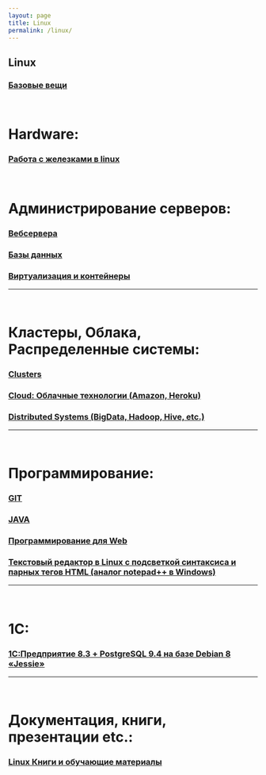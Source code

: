 ```yaml
---
layout: page
title: Linux
permalink: /linux/
---
```


## Linux

### [Базовые вещи](/linux/basics/)


<br/>

# Hardware:

### [Работа с железками в linux](/linux/hardware/)


<br/>

# Администрирование серверов:

### [Вебсервера](/linux/webservers/)

### [Базы данных](/linux/databases/)  

### [Виртуализация и контейнеры](/linux/virtual/)

______

<br/>

# Кластеры, Облака, Распределенные системы:

### [Clusters](/linux/clusters/)

### [Cloud: Облачные технологии (Amazon, Heroku)](/linux/cloud/)  

### [Distributed Systems (BigData, Hadoop, Hive, etc.)](/linux/distributed-systems/)  

______

<br/>

# Программирование:

### [GIT](/linux/dev/git/)

### [JAVA](//javadev.org/development-tools/jdk/installation/)

### [Программирование для Web](/linux/dev/)

### [Текстовый редактор в Linux с подсветкой синтаксиса и парных тегов HTML (аналог notepad++ в Windows)](/linux/editors/)



______

<br/>

# 1C:

### [1С:Предприятие 8.3 + PostgreSQL 9.4 на базе Debian 8 «Jessie»](http://nixway.org/2015/11/10/1c-predpriyatie-8-3+postgresql-na-baze-debian-8-jessie/)




______

<br/>

# Документация, книги, презентации etc.:

### [Linux Книги и обучающие материалы](/linux/docs/pdf/)
